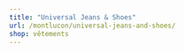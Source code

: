 ```yaml
---
title: "Universal Jeans & Shoes"
url: /montlucon/universal-jeans-and-shoes/
shop: vêtements
---
```

